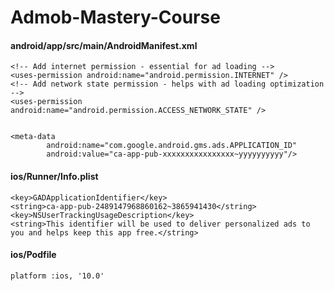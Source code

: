 # Admob-Mastery-Course

#### android/app/src/main/AndroidManifest.xml

    <!-- Add internet permission - essential for ad loading -->
    <uses-permission android:name="android.permission.INTERNET" />
    <!-- Add network state permission - helps with ad loading optimization -->
    <uses-permission android:name="android.permission.ACCESS_NETWORK_STATE" />


    <meta-data
            android:name="com.google.android.gms.ads.APPLICATION_ID"
            android:value="ca-app-pub-xxxxxxxxxxxxxxxx~yyyyyyyyyy"/>


#### ios/Runner/Info.plist

    <key>GADApplicationIdentifier</key>
    <string>ca-app-pub-2489147968860162~3865941430</string>
    <key>NSUserTrackingUsageDescription</key>
    <string>This identifier will be used to deliver personalized ads to you and helps keep this app free.</string>

#### ios/Podfile

    platform :ios, '10.0'
